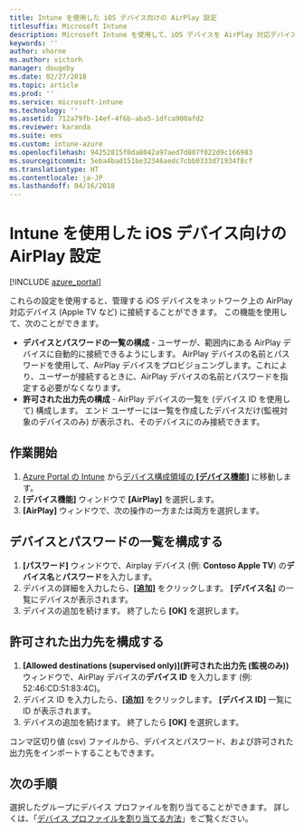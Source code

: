 ```yaml
---
title: Intune を使用した iOS デバイス向けの AirPlay 設定
titlesuffix: Microsoft Intune
description: Microsoft Intune を使用して、iOS デバイスを AirPlay 対応デバイスに自動接続する方法について説明します。
keywords: ''
author: vhorne
ms.author: victorh
manager: dougeby
ms.date: 02/27/2018
ms.topic: article
ms.prod: ''
ms.service: microsoft-intune
ms.technology: ''
ms.assetid: 712a79fb-14ef-4f6b-aba5-1dfca900afd2
ms.reviewer: karanda
ms.suite: ems
ms.custom: intune-azure
ms.openlocfilehash: 94252815f0da8042a97aed7d807f022d9c166983
ms.sourcegitcommit: 5eba4bad151be32346aedc7cbb0333d71934f8cf
ms.translationtype: HT
ms.contentlocale: ja-JP
ms.lasthandoff: 04/16/2018
---
```

# <a name="intune-airplay-settings-for-ios-devices"></a>Intune を使用した iOS デバイス向けの AirPlay 設定

[!INCLUDE [azure_portal](./includes/azure_portal.md)]

これらの設定を使用すると、管理する iOS デバイスをネットワーク上の AirPlay 対応デバイス (Apple TV など) に接続することができます。
この機能を使用して、次のことができます。

- **デバイスとパスワードの一覧の構成** - ユーザーが、範囲内にある AirPlay デバイスに自動的に接続できるようにします。 AirPlay デバイスの名前とパスワードを使用して、AirPlay デバイスをプロビジョニングします。これにより、ユーザーが接続するときに、AirPlay デバイスの名前とパスワードを指定する必要がなくなります。
- **許可された出力先の構成** - AirPlay デバイスの一覧を (デバイス ID を使用して) 構成します。 エンド ユーザーには一覧を作成したデバイスだけ(監視対象のデバイスのみ) が表示され、そのデバイスにのみ接続できます。

## <a name="get-started"></a>作業開始

1. [Azure Portal の Intune](https://portal.azure.com) から[デバイス構成領域の **[デバイス機能]**](device-features-configure.md) に移動します。 
1. **[デバイス機能]** ウィンドウで **[AirPlay]** を選択します。
2. **[AirPlay]** ウィンドウで、次の操作の一方または両方を選択します。

## <a name="configure-a-device-and-password-list"></a>デバイスとパスワードの一覧を構成する

1. **[パスワード]** ウィンドウで、Airplay デバイス (例: **Contoso Apple TV**) の**デバイス名**と**パスワード**を入力します。
2. デバイスの詳細を入力したら、**[追加]** をクリックします。 **[デバイス名]** の一覧にデバイスが表示されます。
3. デバイスの追加を続けます。 終了したら **[OK]** を選択します。


## <a name="configure-allowed-destinations"></a>許可された出力先を構成する

1. **[Allowed destinations (supervised only)]\(許可された出力先 (監視のみ)\)** ウィンドウで、AirPlay デバイスの**デバイス ID** を入力します (例: 52:46:CD:51:83:4C)。
2. デバイス ID を入力したら、**[追加]** をクリックします。 **[デバイス ID]** 一覧に ID が表示されます。
3. デバイスの追加を続けます。 終了したら **[OK]** を選択します。

コンマ区切り値 (csv) ファイルから、デバイスとパスワード、および許可された出力先をインポートすることもできます。


## <a name="next-steps"></a>次の手順

選択したグループにデバイス プロファイルを割り当てることができます。 詳しくは、「[デバイス プロファイルを割り当てる方法](device-profile-assign.md)」をご覧ください。

